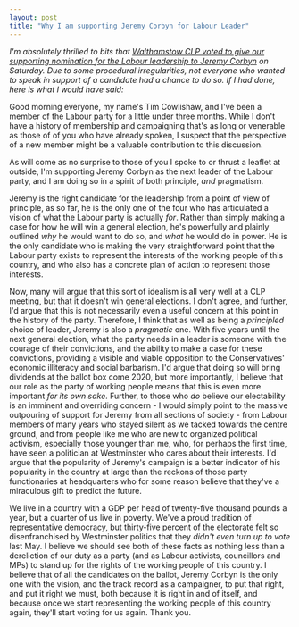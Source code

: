 ```yaml
---
layout: post
title: "Why I am supporting Jeremy Corbyn for Labour Leader"
---
```


*I'm absolutely thrilled to bits that [Walthamstow CLP voted to give our
supporting nomination for the Labour leadership to Jeremy
Corbyn](http://walthamstowclp.blogspot.co.uk/2015/07/leader-and-deputy-nomination-meeting.html)
on Saturday. Due to some procedural irregularities, not everyone who wanted to
speak in support of a candidate had a chance to do so. If I had done, here is
what I would have said:*

Good morning everyone, my name's Tim Cowlishaw, and I've been a member of the
Labour party for a little under three months. While I don't have a history of
membership and campaigning that's as long or venerable as those of of you who
have already spoken, I suspect that the perspective of a new member might be
a valuable contribution to this discussion.

As will come as no surprise to those of you I spoke to or thrust a leaflet at
outside, I'm supporting Jeremy Corbyn as the next leader of the Labour party,
and I am doing so in a spirit of both principle, *and* pragmatism.

Jeremy is the right candidate for the leadership from a point of view of
principle, as so far, he is the only one of the four who has articulated
a vision of what the Labour party is actually *for*. Rather than simply making
a case for how he will win a general election, he's powerfully and plainly
outlined *why* he would want to do so, and *what* he would do in power. He is
the only candidate who is making the very straightforward point that the Labour
party exists to represent the interests of the working people of this country,
and who also has a concrete plan of action to represent those interests.

Now, many will argue that this sort of idealism is all very well at a CLP
meeting, but that it doesn't win general elections. I don't agree, and further,
I'd argue that this is not necessarily even a useful concern at this point in
the history of the party. Therefore, I think that as well as being
a *principled* choice of leader, Jeremy is also a *pragmatic* one. With five
years until the next general election, what the party needs in a leader is
someone with the courage of their convictions, and the ability to make a case
for these convictions, providing a visible and viable opposition to the
Conservatives' economic illiteracy and social barbarism. I'd argue that doing so
will bring dividends at the ballot box come 2020, but more importantly,
I believe that our role as the party of working people means that this is even
more important *for its own sake*. Further, to those who *do* believe our
electability is an imminent and overriding concern - I would simply point to the
massive outpouring of support for Jeremy from all sections of society - from
Labour members of many years who stayed silent as we tacked towards the centre
ground, and from people like me who are new to organized political activism,
especially those younger than me, who, for perhaps the first time, have seen
a politician at Westminster who cares about their interests. I'd argue that the
popularity of Jeremy's campaign is a better indicator of his popularity in the
country at large than the reckons of those party functionaries at headquarters who
for some reason believe that they've a miraculous gift to predict the future.

We live in a country with a GDP per head of twenty-five thousand pounds a year,
but a quarter of us live in poverty.  We've a proud tradition of representative
democracy, but thirty-five percent of the electorate felt so disenfranchised by Westminster
politics that they *didn't even turn up to vote* last May. I believe we should
see both of these facts as nothing less than a dereliction of our duty as
a party (and as Labour activists, councillors and MPs) to stand up for the
rights of the working people of this country.  I believe that of all the
candidates on the ballot, Jeremy Corbyn is the only one with the vision, and the
track record as a campaigner, to put that right, and put it right we must, both
because it is right in and of itself, and  because once we start representing the
working people of this country again, they'll start voting for us again. Thank you.
